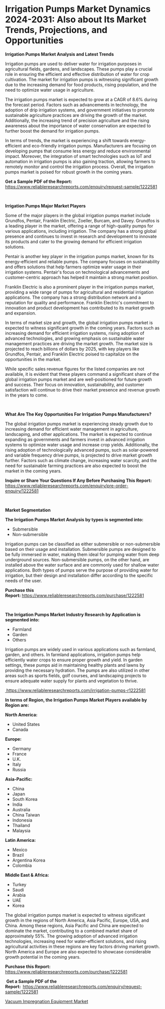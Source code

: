 <p><h1>Irrigation Pumps Market Dynamics 2024-2031: Also about Its Market Trends, Projections, and Opportunities</h1></p><p><strong>Irrigation Pumps Market Analysis and Latest Trends</strong></p>
<p><p>Irrigation pumps are used to deliver water for irrigation purposes in agricultural fields, gardens, and landscapes. These pumps play a crucial role in ensuring the efficient and effective distribution of water for crop cultivation. The market for irrigation pumps is witnessing significant growth due to the increasing demand for food products, rising population, and the need to optimize water usage in agriculture.</p><p>The irrigation pumps market is expected to grow at a CAGR of 8.6% during the forecast period. Factors such as advancements in technology, the adoption of drip irrigation systems, and government initiatives to promote sustainable agriculture practices are driving the growth of the market. Additionally, the increasing trend of precision agriculture and the rising awareness about the importance of water conservation are expected to further boost the demand for irrigation pumps.</p><p>In terms of trends, the market is experiencing a shift towards energy-efficient and eco-friendly irrigation pumps. Manufacturers are focusing on developing pumps that consume less energy and reduce environmental impact. Moreover, the integration of smart technologies such as IoT and automation in irrigation pumps is also gaining traction, allowing farmers to remotely monitor and control the irrigation process. Overall, the irrigation pumps market is poised for robust growth in the coming years.</p></p>
<p><strong>Get a Sample PDF of the Report:&nbsp;</strong> <a href="https://www.reliableresearchreports.com/enquiry/request-sample/1222581">https://www.reliableresearchreports.com/enquiry/request-sample/1222581</a></p>
<p>&nbsp;</p>
<p><strong>Irrigation Pumps Major Market Players</strong></p>
<p><p>Some of the major players in the global irrigation pumps market include Grundfos, Pentair, Franklin Electric, Zoeller, Burcam, and Davey. Grundfos is a leading player in the market, offering a range of high-quality pumps for various applications, including irrigation. The company has a strong global presence and continues to invest in research and development to innovate its products and cater to the growing demand for efficient irrigation solutions.</p><p>Pentair is another key player in the irrigation pumps market, known for its energy-efficient and reliable pumps. The company focuses on sustainability and offers solutions that help farmers optimize water usage in their irrigation systems. Pentair's focus on technological advancements and customer-centric approach has helped it maintain a strong market position.</p><p>Franklin Electric is also a prominent player in the irrigation pumps market, providing a wide range of pumps for agricultural and residential irrigation applications. The company has a strong distribution network and a reputation for quality and performance. Franklin Electric's commitment to innovation and product development has contributed to its market growth and expansion.</p><p>In terms of market size and growth, the global irrigation pumps market is expected to witness significant growth in the coming years. Factors such as increasing demand for efficient irrigation systems, rising adoption of advanced technologies, and growing emphasis on sustainable water management practices are driving the market growth. The market size is projected to reach billions of dollars by 2025, with key players like Grundfos, Pentair, and Franklin Electric poised to capitalize on the opportunities in the market.</p><p>While specific sales revenue figures for the listed companies are not available, it is evident that these players command a significant share of the global irrigation pumps market and are well-positioned for future growth and success. Their focus on innovation, sustainability, and customer satisfaction will continue to drive their market presence and revenue growth in the years to come.</p></p>
<p>&nbsp;</p>
<p><strong>What Are The Key Opportunities For Irrigation Pumps Manufacturers?</strong></p>
<p><p>The global irrigation pumps market is experiencing steady growth due to increasing demand for efficient water management in agriculture, landscaping, and other applications. The market is expected to continue expanding as governments and farmers invest in advanced irrigation systems to optimize water usage and increase crop yields. Additionally, the rising adoption of technologically advanced pumps, such as solar-powered and variable frequency drive pumps, is projected to drive market growth further. Factors such as climate change, increasing water scarcity, and the need for sustainable farming practices are also expected to boost the market in the coming years.</p></p>
<p><strong>Inquire or Share Your Questions If Any Before Purchasing This Report:</strong> <a href="https://www.reliableresearchreports.com/enquiry/pre-order-enquiry/1222581">https://www.reliableresearchreports.com/enquiry/pre-order-enquiry/1222581</a></p>
<p>&nbsp;</p>
<p><strong>Market Segmentation</strong></p>
<p><strong>The Irrigation Pumps Market Analysis by types is segmented into:</strong></p>
<p><ul><li>Submersible</li><li>Non-submersible</li></ul></p>
<p><p>Irrigation pumps can be classified as either submersible or non-submersible based on their usage and installation. Submersible pumps are designed to be fully immersed in water, making them ideal for pumping water from deep underground sources. Non-submersible pumps, on the other hand, are installed above the water surface and are commonly used for shallow water applications. Both types of pumps serve the purpose of providing water for irrigation, but their design and installation differ according to the specific needs of the user.</p></p>
<p><strong>Purchase this Report:&nbsp;</strong><a href="https://www.reliableresearchreports.com/purchase/1222581">https://www.reliableresearchreports.com/purchase/1222581</a></p>
<p>&nbsp;</p>
<p><strong>The Irrigation Pumps Market Industry Research by Application is segmented into:</strong></p>
<p><ul><li>Farmland</li><li>Garden</li><li>Others</li></ul></p>
<p><p>Irrigation pumps are widely used in various applications such as farmland, garden, and others. In farmland applications, irrigation pumps help efficiently water crops to ensure proper growth and yield. In garden settings, these pumps aid in maintaining healthy plants and lawns by providing the necessary hydration. The pumps are also utilized in other areas such as sports fields, golf courses, and landscaping projects to ensure adequate water supply for plants and vegetation to thrive.</p></p>
<p><a href="https://www.reliableresearchreports.com/irrigation-pumps-r1222581">&nbsp;https://www.reliableresearchreports.com/irrigation-pumps-r1222581</a></p>
<p><strong>In terms of Region, the Irrigation Pumps Market Players available by Region are:</strong></p>
<p>
    <p> <strong> North America: </strong>
        <ul>
            <li>United States</li>
            <li>Canada</li>
        </ul>
        </p> 
    <p> <strong> Europe: </strong>
        <ul>
            <li>Germany</li>
            <li>France</li>
            <li>U.K.</li>
            <li>Italy</li>
            <li>Russia</li>
        </ul>
        </p> 
    <p> <strong> Asia-Pacific: </strong>
        <ul>
            <li>China</li>
            <li>Japan</li>
            <li>South Korea</li>
            <li>India</li>
            <li>Australia</li>
            <li>China Taiwan</li>
            <li>Indonesia</li>
            <li>Thailand</li>
            <li>Malaysia</li>
        </ul>
        </p> 
    <p> <strong> Latin America: </strong>
        <ul>
            <li>Mexico</li>
            <li>Brazil</li>
            <li>Argentina Korea</li>
            <li>Colombia</li>
        </ul>
        </p> 
    <p> <strong> Middle East & Africa: </strong>
        <ul>
            <li>Turkey</li>
            <li>Saudi</li>
            <li>Arabia</li>
            <li>UAE</li>
            <li>Korea</li>
        </ul>
    </p>
    </p>
<p><p>The global irrigation pumps market is expected to witness significant growth in the regions of North America, Asia Pacific, Europe, USA, and China. Among these regions, Asia Pacific and China are expected to dominate the market, contributing to a combined market share of approximately 55%. The growing adoption of advanced irrigation technologies, increasing need for water-efficient solutions, and rising agricultural activities in these regions are key factors driving market growth. North America and Europe are also expected to showcase considerable growth potential in the coming years.</p></p>
<p><strong>Purchase this Report: </strong><a href="https://www.reliableresearchreports.com/purchase/1222581">https://www.reliableresearchreports.com/purchase/1222581</a></p>
<p>&nbsp;<strong>Get a Sample PDF of the Report:&nbsp;&nbsp;</strong><a href="https://www.reliableresearchreports.com/enquiry/request-sample/1222581">https://www.reliableresearchreports.com/enquiry/request-sample/1222581</a></p>
<p><strong></strong></p>
<p><p><a href="https://github.com/NorbertYates/Market-Research-Report-List-4/blob/main/vacuum-impregnation-equipment-market.md">Vacuum Impregnation Equipment Market</a></p></p>